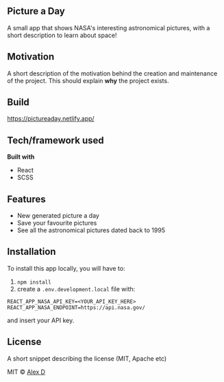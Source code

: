 ## Picture a Day

A small app that shows NASA's interesting astronomical pictures, with a short description to learn about space!

## Motivation

A short description of the motivation behind the creation and maintenance of the project. This should explain **why** the project exists.

## Build

https://pictureaday.netlify.app/

## Tech/framework used

<b>Built with</b>

- React
- SCSS

## Features

- New generated picture a day
- Save your favourite pictures
- See all the astronomical pictures dated back to 1995

## Installation

To install this app locally, you will have to:

1. `npm install`
2. create a `.env.development.local` file with:
```
REACT_APP_NASA_API_KEY=<YOUR_API_KEY_HERE>
REACT_APP_NASA_ENDPOINT=https://api.nasa.gov/
```
and insert your API key.

## License

A short snippet describing the license (MIT, Apache etc)

MIT © [Alex D]()
